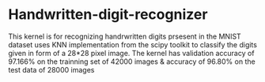 # Handwritten-digit-recognizer
This kernel is for recognizing handrwritten digits prsesent in the MNIST dataset
uses KNN implementation from the scipy toolkit to classify the digits given in form of a 28*28 pixel image.
The kernel has validation accuracy of 97.166% on the trainning set of 42000 images & accuracy of 96.80% on 
the test data of 28000 images
